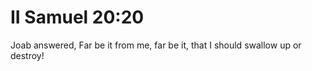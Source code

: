# II Samuel 20:20

Joab answered, Far be it from me, far be it, that I should swallow up or destroy!
